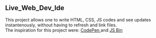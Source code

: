 ## Live_Web_Dev_Ide 
This project allows one to write HTML, CSS, JS codes and see updates instantenously, without having to refresh and link files.
<br>
The inspiration for this project were: <a href = 'https://codepen.io/'> CodePen </a> and <a href = 'https://jsbin.com/?html,output'> JS Bin </a>


